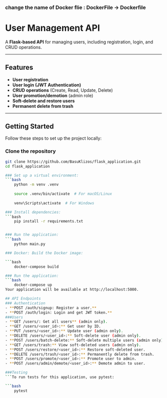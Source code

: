 ### change the name of Docker flie : DockerFile -> Dockerfile


# User Management API

A **Flask-based API** for managing users, including registration, login, and CRUD operations.

---

## Features

- **User registration**
- **User login (JWT Authentication)**
- **CRUD operations** (Create, Read, Update, Delete)
- **User promotion/demotion** (admin role)
- **Soft-delete and restore users**
- **Permanent delete from trash**

---

## Getting Started

Follow these steps to set up the project locally:

### Clone the repository

```bash
git clone https://github.com/BasuKlizos/flask_application.git
cd flask_application

### Set up a virtual environment:
```bash
    python -m venv .venv
    
    source .venv/bin/activate  # For macOS/Linux
    
    venv\Scripts\activate  # For Windows

### Install dependencies:
```bash
    pip install -r requirements.txt


### Run the application:
```bash 
    python main.py

### Docker: Build the Docker image:

```bash 
    docker-compose build

### Run the application: 
```bash 
    docker-compose up
Your application will be available at http://localhost:5000.

## API Endpoints
### Authentication
- **POST /auth/signup: Register a user.**
- **POST /auth/login: Login and get JWT token.**
###Users
- **GET /users/: Get all users** (admin only).
- **GET /users/<user_id>:** Get user by ID.
- **PUT /users/<user_id>:** Update user (admin only).
- **DELETE /users/<user_id>:** Soft-delete user (admin only).
- **POST /users/batch-delete:** Soft-delete multiple users (admin only).
- **GET /users/trash:** View soft-deleted users (admin only).
- **POST /users/restore/<user_id>:** Restore soft-deleted user.
- **DELETE /users/trash/<user_id>:** Permanently delete from trash.
- **POST /users/promote/<user_id>:** Promote user to admin.
- **POST /users/admin/demote/<user_id>:** Demote admin to user.

###Testing
```To run tests for this application, use pytest:

```bash
    pytest